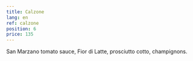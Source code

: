 ```yaml
---
title: Calzone
lang: en
ref: calzone
position: 6
price: 135
---
```


San Marzano tomato sauce, Fior di Latte, prosciutto cotto, champignons.
